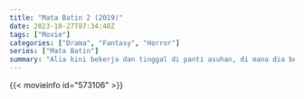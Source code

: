 ```yaml
---
title: "Mata Batin 2 (2019)"
date: 2023-10-27T07:34:48Z
tags: ["Movie"]
categories: ["Drama", "Fantasy", "Horror"]
series: ["Mata Batin"]
summary: "Alia kini bekerja dan tinggal di panti asuhan, di mana dia bertemu dengan seorang gadis yang juga memiliki mata batin seperti dia."
---
```


<mux-player stream-type="on-demand"
src="https://kp3d-my.sharepoint.com/personal/ryoo_kp3d_onmicrosoft_com/_layouts/15/download.aspx?share=EcpabA9FpkFLkhk6Abyx8yUBkhyoLd5DtEsuCo3hDLZx5g" prefer-playback="mse" controls>

</mux-player>


{{< movieinfo id="573106" >}}

<script src="https://cdn.jsdelivr.net/npm/@mux/mux-player"></script>

 <script type="application/ld+json ">
{
"@context": "https://schema.org/",
"@type": "VideoObject",
"name": "Mata Batin 2 (2019)",
"contentUrl": "https://stream.mux.com/JgxXrwsMYJrcZjAaZLc9RBWiq4jv8pCT1FrDKtKrUpo.m3u8",
"thumbnailUrl": "https://www.themoviedb.org/t/p/original/uTbPhjKXiWjRAqmQ5SnX7TKZk7K.jpg?width=314&fit_mode=preserve&time=25",
"uploadDate": "2023-10-27T07:34:48Z",
}

</script>